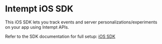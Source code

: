 # Intempt iOS SDK

This iOS SDK lets you track events and server personalizations/experiments on your app using Intempt APIs.

Refer to the SDK documentation for full setup:
[iOS SDK](https://help.intempt.com/docs/ios-sdk)


